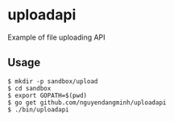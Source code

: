 # uploadapi
Example of file uploading API

## Usage
```
$ mkdir -p sandbox/upload
$ cd sandbox
$ export GOPATH=$(pwd)
$ go get github.com/nguyendangminh/uploadapi
$ ./bin/uploadapi
```